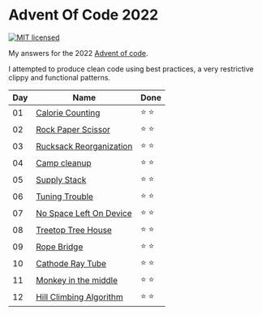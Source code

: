 # Advent Of Code 2022

[![MIT licensed](https://img.shields.io/badge/license-MIT-blue.svg)](./LICENSE)

My answers for the 2022 [Advent of code](https://adventofcode.com/2022).

I attempted to produce clean code using best practices, a very restrictive clippy and functional patterns.

| Day | Name | Done |
|-----|------|------|
| 01 | [Calorie Counting](day_01/src/main.rs)| ⭐ ⭐ |
| 02 | [Rock Paper Scissor](day_02/src/main.rs)| ⭐ ⭐ |
| 03 | [Rucksack Reorganization](day_03/src/main.rs)| ⭐ ⭐ |
| 04 | [Camp cleanup](day_04/src/main.rs)| ⭐ ⭐ |
| 05 | [Supply Stack](day_05/src/main.rs)| ⭐ ⭐ |
| 06 | [Tuning Trouble](day_06/src/main.rs)| ⭐ ⭐ |
| 07 | [No Space Left On Device](day_07/src/main.rs)| ⭐ ⭐ |
| 08 | [Treetop Tree House](day_08/src/main.rs)| ⭐ ⭐ |
| 09 | [Rope Bridge](day_09/src/main.rs)| ⭐ ⭐ |
| 10 | [Cathode Ray Tube](day_10/src/main.rs)| ⭐ ⭐ |
| 11 | [Monkey in the middle](day_11/src/main.rs)| ⭐ ⭐ |
| 12 | [Hill Climbing Algorithm](day_12/src/main.rs)| ⭐ ⭐ |
